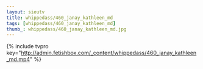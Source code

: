 ```yaml
--- 
layout: sieutv
title: whippedass/460_janay_kathleen_md
tags: [whippedass/460_janay_kathleen_md]
thumb_: whippedass/460_janay_kathleen_md.jpg
---
```

{% include tvpro key="http://admin.fetishbox.com/_content/whippedass/460_janay_kathleen_md.mp4" %} 
